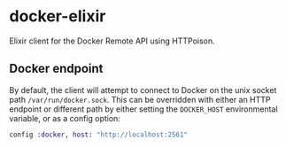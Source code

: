 # docker-elixir

Elixir client for the Docker Remote API using HTTPoison.


## Docker endpoint

By default, the client will attempt to connect to Docker on the unix socket path `/var/run/docker.sock`. This can be overridden with either an HTTP endpoint or different path by either setting the `DOCKER_HOST` environmental variable, or as a config option:

```elixir
config :docker, host: "http://localhost:2561"
```
